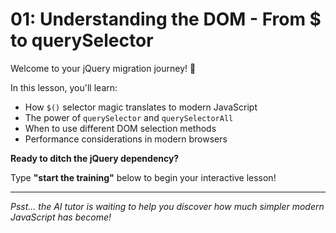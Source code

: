 # 01: Understanding the DOM - From $ to querySelector

Welcome to your jQuery migration journey! 🚀

In this lesson, you'll learn:
- How `$()` selector magic translates to modern JavaScript
- The power of `querySelector` and `querySelectorAll`
- When to use different DOM selection methods
- Performance considerations in modern browsers

**Ready to ditch the jQuery dependency?**

Type **"start the training"** below to begin your interactive lesson!

---

*Psst... the AI tutor is waiting to help you discover how much simpler modern JavaScript has become!*
